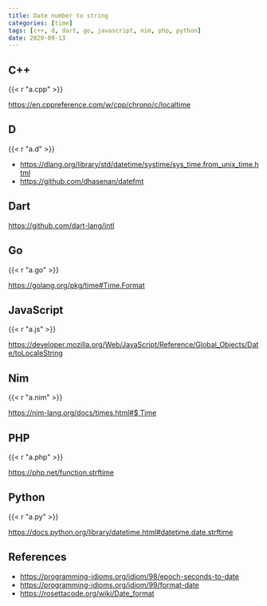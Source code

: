 ```yaml
---
title: Date number to string
categories: [time]
tags: [c++, d, dart, go, javascript, nim, php, python]
date: 2020-09-13
---
```


## C++

{{< r "a.cpp" >}}

<https://en.cppreference.com/w/cpp/chrono/c/localtime>

## D

{{< r "a.d" >}}

- <https://dlang.org/library/std/datetime/systime/sys_time.from_unix_time.html>
- <https://github.com/dhasenan/datefmt>

## Dart

<https://github.com/dart-lang/intl>

## Go

{{< r "a.go" >}}

<https://golang.org/pkg/time#Time.Format>

## JavaScript

{{< r "a.js" >}}

<https://developer.mozilla.org/Web/JavaScript/Reference/Global_Objects/Date/toLocaleString>

## Nim

{{< r "a.nim" >}}

<https://nim-lang.org/docs/times.html#$,Time>

## PHP

{{< r "a.php" >}}

<https://php.net/function.strftime>

## Python

{{< r "a.py" >}}

<https://docs.python.org/library/datetime.html#datetime.date.strftime>

## References

- <https://programming-idioms.org/idiom/98/epoch-seconds-to-date>
- <https://programming-idioms.org/idiom/99/format-date>
- <https://rosettacode.org/wiki/Date_format>

